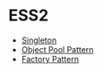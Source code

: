 # ESS2

- [Singleton](/Singleton)
- [Object Pool Pattern](/ObjectPoolPattern)
- [Factory Pattern](/FactoryPattern)
